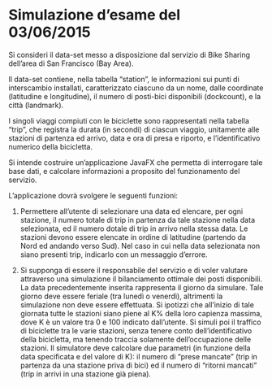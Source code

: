 # Simulazione d’esame del 03/06/2015

Si consideri il data-set messo a disposizione dal servizio di Bike Sharing dell’area di San Francisco (Bay Area).	 

Il data-set contiene, nella tabella “station”, le informazioni sui punti di interscambio installati, caratterizzato ciascuno da un nome, dalle coordinate (latitudine e longitudine), il numero di posti-bici disponibili (dockcount), e la città (landmark).

I singoli viaggi compiuti con le biciclette sono rappresentati nella tabella “trip”, che registra la durata (in secondi) di ciascun viaggio, unitamente alle stazioni di partenza ed arrivo, data e ora di presa e riporto, e l’identificativo numerico della bicicletta.

Si intende costruire un’applicazione JavaFX che permetta di interrogare tale base dati, e calcolare informazioni a proposito del funzionamento del servizio.

L’applicazione dovrà svolgere le seguenti funzioni:

1.	Permettere all’utente di selezionare una data ed elencare, per ogni stazione, il numero totale di trip in partenza da tale stazione nella data selezionata, ed il numero dotale di trip in arrivo nella stessa data. Le stazioni devono essere elencate in ordine di latitudine (partendo da Nord ed andando verso Sud). Nel caso in cui nella data selezionata non siano presenti trip, indicarlo con un messaggio d’errore.

2.	Si supponga di essere il responsabile del servizio e di voler valutare attraverso una simulazione il bilanciamento ottimale dei posti disponibili. La data precedentemente inserita rappresenta il giorno da simulare. Tale giorno deve essere feriale (tra lunedì o venerdì), altrimenti la simulazione non deve essere effettuata. Si ipotizzi che all’inizio di tale giornata tutte le stazioni siano piene al K% della loro capienza massima, dove K è un valore tra 0 e 100 indicato dall’utente. Si simuli poi il traffico di biciclette tra le varie stazioni, senza tenere conto dell’identificativo della bicicletta, ma tenendo traccia solamente dell’occupazione delle stazioni. Il simulatore deve calcolare due parametri (in funzione della data specificata e del valore di K): il numero di “prese mancate” (trip in partenza da una stazione priva di bici) ed il numero di “ritorni mancati” (trip in arrivi in una stazione già piena).
 
